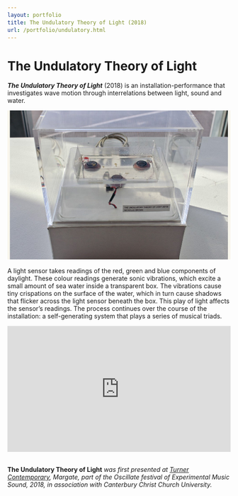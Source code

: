 ```yaml
---
layout: portfolio
title: The Undulatory Theory of Light (2018)
url: /portfolio/undulatory.html
---
```

# The Undulatory Theory of Light

_**The Undulatory Theory of Light**_ (2018) is an installation-performance that investigates wave motion through interrelations between light, sound and water.

![](/../images/undulatory/undulatory1.jpg)  

A light sensor takes readings of the red, green and blue components of daylight. These colour readings generate sonic vibrations, which excite a small amount of sea water inside a transparent box. The vibrations cause tiny crispations on the surface of the water, which in turn cause shadows that flicker across the light sensor beneath the box. This play of light affects the sensor’s readings. The process continues over the course of the installation: a self-generating system that plays a series of musical triads.  

<div style="padding:56.25% 0 0 0;position:relative;"><iframe src="https://player.vimeo.com/video/278392237?title=0&byline=0&portrait=0" style="position:absolute;top:0;left:0;width:100%;height:100%;" frameborder="0" allow="autoplay; fullscreen" allowfullscreen></iframe></div><script src="https://player.vimeo.com/api/player.js"></script>  

<br>**The Undulatory Theory of Light** *was first presented at [Turner Contemporary](https://www.turnercontemporary.org), Margate, part of the Oscillate festival of Experimental Music Sound, 2018, in association with Canterbury Christ Church University.*
